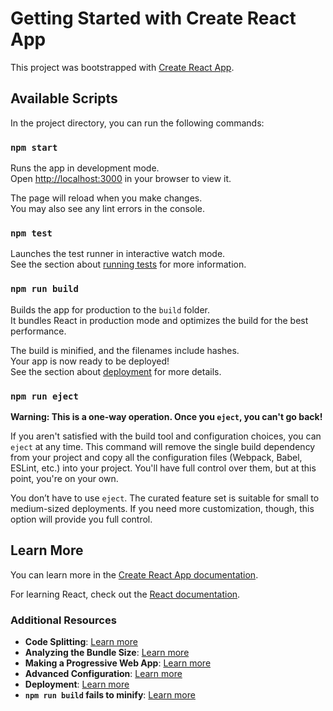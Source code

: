 # Getting Started with Create React App

This project was bootstrapped with [Create React App](https://github.com/facebook/create-react-app).

## Available Scripts

In the project directory, you can run the following commands:

### `npm start`
Runs the app in development mode.  
Open [http://localhost:3000](http://localhost:3000) in your browser to view it.

The page will reload when you make changes.  
You may also see any lint errors in the console.

### `npm test`
Launches the test runner in interactive watch mode.  
See the section about [running tests](https://facebook.github.io/create-react-app/docs/running-tests) for more information.

### `npm run build`
Builds the app for production to the `build` folder.  
It bundles React in production mode and optimizes the build for the best performance.

The build is minified, and the filenames include hashes.  
Your app is now ready to be deployed!  
See the section about [deployment](https://facebook.github.io/create-react-app/docs/deployment) for more details.

### `npm run eject`
**Warning: This is a one-way operation. Once you `eject`, you can't go back!**

If you aren't satisfied with the build tool and configuration choices, you can `eject` at any time. This command will remove the single build dependency from your project and copy all the configuration files (Webpack, Babel, ESLint, etc.) into your project. You'll have full control over them, but at this point, you're on your own.

You don’t have to use `eject`. The curated feature set is suitable for small to medium-sized deployments. If you need more customization, though, this option will provide you full control.

## Learn More

You can learn more in the [Create React App documentation](https://facebook.github.io/create-react-app/docs/getting-started).

For learning React, check out the [React documentation](https://reactjs.org/).

### Additional Resources

- **Code Splitting**: [Learn more](https://facebook.github.io/create-react-app/docs/code-splitting)
- **Analyzing the Bundle Size**: [Learn more](https://facebook.github.io/create-react-app/docs/analyzing-the-bundle-size)
- **Making a Progressive Web App**: [Learn more](https://facebook.github.io/create-react-app/docs/making-a-progressive-web-app)
- **Advanced Configuration**: [Learn more](https://facebook.github.io/create-react-app/docs/advanced-configuration)
- **Deployment**: [Learn more](https://facebook.github.io/create-react-app/docs/deployment)
- **`npm run build` fails to minify**: [Learn more](https://facebook.github.io/create-react-app/docs/troubleshooting#npm-run-build-fails-to-minify)
